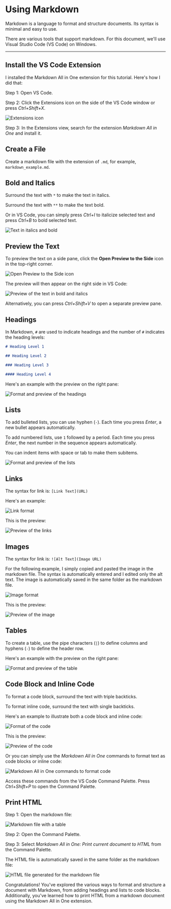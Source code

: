 # Using Markdown
Markdown is a language to format and structure documents. Its syntax is minimal and easy to use.

There are various tools that support markdown. For this document, we'll use Visual Studio Code (VS Code) on Windows.

---

## Install the VS Code Extension
I installed the Markdown All in One extension for this tutorial. Here's how I did that:

Step 1: Open VS Code.

Step 2: Click the Extensions icon on the side of the VS Code window or press *Ctrl+Shift+X*.

![Extensions icon](mark0.png)

Step 3: In the Extensions view, search for the extension *Markdown All in One* and install it.

## Create a File
Create a markdown file with the extension of `.md`, for example, `markdown_example.md`.

## Bold and Italics
Surround the text with `*` to make the text in italics.

Surround the text with `**` to make the text bold.

Or in VS Code, you can simply press *Ctrl+I* to italicize selected text and press *Ctrl+B* to bold selected text.

![Text in italics and bold](mark1.png)

## Preview the Text
To preview the text on a side pane, click the **Open Preview to the Side** icon in the top-right corner.

![Open Preview to the Side icon](mark2.png)

The preview will then appear on the right side in VS Code:

![Preview of the text in bold and italics](mark3.png)

Alternatively, you can press *Ctrl+Shift+V* to open a separate preview pane.

## Headings
In Markdown, `#` are used to indicate headings and the number of `#` indicates the heading levels:

```markdown
# Heading Level 1

## Heading Level 2

### Heading Level 3

#### Heading Level 4
```

Here's an example with the preview on the right pane:

![Format and preview of the headings](mark4.png)

## Lists
To add bulleted lists, you can use hyphen (`-`). Each time you press *Enter*, a new bullet appears automatically.

To add numbered lists, use `1` followed by a period. Each time you press *Enter*, the next number in the sequence appears automatically.

You can indent items with space or tab to make them subitems.

![Format and preview of the lists](mark5.png)

## Links
The syntax for link is: `[Link Text](URL)`

Here's an example:

![Link format](mark6.png)

This is the preview:

![Preview of the links](mark7.png)

## Images
The syntax for link is: `![Alt Text](Image URL)`

For the following example, I simply copied and pasted the image in the markdown file. The syntax is automatically entered and I edited only the alt text. The image is automatically saved in the same folder as the markdown file.

![Image format](mark8.png)

This is the preview:

![Preview of the image](mark9.png)

## Tables
To create a table, use the pipe characters (`|`) to define columns and hyphens (`-`) to define the header row.

Here's an example with the preview on the right pane:

![Format and preview of the table](mark10.png)

## Code Block and Inline Code
To format a code block, surround the text with triple backticks.

To format inline code, surround the text with single backticks.

Here's an example to illustrate both a code block and inline code:

![Format of the code](mark11.png)

This is the preview:

![Preview of the code](mark12.png)

Or you can simply use the *Markdown All in One* commands to format text as code blocks or inline code:

![Markdown All in One commands to format code](mark13.png)

Access these commands from the VS Code Command Palette. Press *Ctrl+Shift+P* to open the Command Palette.

## Print HTML
Step 1: Open the markdown file:

![Markdown file with a table](mark14.png)

Step 2: Open the Command Palette.

Step 3: Select *Markdown All in One: Print current document to HTML* from the Command Palette.

The HTML file is automatically saved in the same folder as the markdown file:

![HTML file generated for the markdown file](mark15.png)

Congratulations! You've explored the various ways to format and structure a document with Markdown, from adding headings and lists to code blocks. Additionally, you've learned how to print HTML from a markdown document using the Markdown All in One extension.